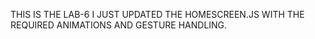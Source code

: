 THIS IS THE LAB-6 
I JUST UPDATED THE HOMESCREEN.JS WITH THE REQUIRED ANIMATIONS AND GESTURE HANDLING.
